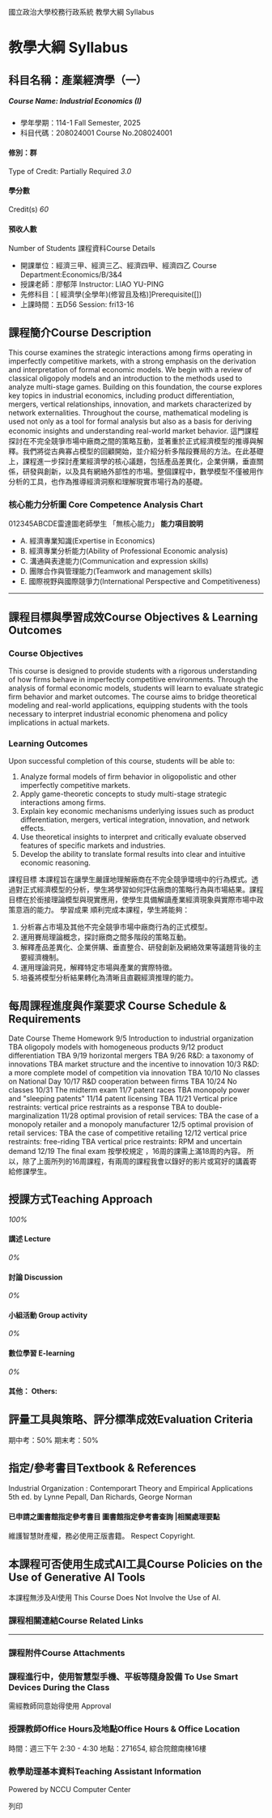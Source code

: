 國立政治大學校務行政系統 教學大綱 Syllabus
# 教學大綱 Syllabus
##  科目名稱：產業經濟學（一）
#####  Course Name: Industrial Economics (I)
  * 學年學期：114-1 Fall Semester, 2025 
  * 科目代碼：208024001 Course No.208024001


#### 修別：群
Type of Credit: Partially Required 
_3.0_
#### 學分數
Credit(s)
_60_
#### 預收人數
Number of Students
課程資料Course Details
  * 開課單位：經濟三甲、經濟三乙、經濟四甲、經濟四乙 Course Department:Economics/B/3&4 
  * 授課老師：廖郁萍 Instructor: LIAO YU-PING 
  * 先修科目：[ 經濟學(全學年)(修習且及格)]Prerequisite([])
  * 上課時間：五D56 Session: fri13-16


##  課程簡介Course Description
This course examines the strategic interactions among firms operating in imperfectly competitive markets, with a strong emphasis on the derivation and interpretation of formal economic models. We begin with a review of classical oligopoly models and an introduction to the methods used to analyze multi-stage games. Building on this foundation, the course explores key topics in industrial economics, including product differentiation, mergers, vertical relationships, innovation, and markets characterized by network externalities. Throughout the course, mathematical modeling is used not only as a tool for formal analysis but also as a basis for deriving economic insights and understanding real-world market behavior.
這門課程探討在不完全競爭市場中廠商之間的策略互動，並著重於正式經濟模型的推導與解釋。我們將從古典寡占模型的回顧開始，並介紹分析多階段賽局的方法。在此基礎上，課程進一步探討產業經濟學的核心議題，包括產品差異化，企業併購，垂直關係，研發與創新，以及具有網絡外部性的市場。整個課程中，數學模型不僅被用作分析的工具，也作為推導經濟洞察和理解現實市場行為的基礎。
###  核心能力分析圖 Core Competence Analysis Chart
012345ABCDE雷達圖老師學生
「無核心能力」 
**能力項目說明**
  * A. 經濟專業知識(Expertise in Economics)
  * B. 經濟專業分析能力(Ability of Professional Economic analysis)
  * C. 溝通與表達能力(Communication and expression skills)
  * D. 團隊合作與管理能力(Teamwork and management skills)
  * E. 國際視野與國際競爭力(International Perspective and Competitiveness)


* * *
##  課程目標與學習成效Course Objectives & Learning Outcomes 
### **Course Objectives**
This course is designed to provide students with a rigorous understanding of how firms behave in imperfectly competitive environments. Through the analysis of formal economic models, students will learn to evaluate strategic firm behavior and market outcomes. The course aims to bridge theoretical modeling and real-world applications, equipping students with the tools necessary to interpret industrial economic phenomena and policy implications in actual markets.
### **Learning Outcomes**
Upon successful completion of this course, students will be able to:
  1. Analyze formal models of firm behavior in oligopolistic and other imperfectly competitive markets.
  2. Apply game-theoretic concepts to study multi-stage strategic interactions among firms.
  3. Explain key economic mechanisms underlying issues such as product differentiation, mergers, vertical integration, innovation, and network effects.
  4. Use theoretical insights to interpret and critically evaluate observed features of specific markets and industries.
  5. Develop the ability to translate formal results into clear and intuitive economic reasoning.


課程目標
本課程旨在讓學生嚴謹地理解廠商在不完全競爭環境中的行為模式。透過對正式經濟模型的分析，學生將學習如何評估廠商的策略行為與市場結果。課程目標在於銜接理論模型與現實應用，使學生具備解讀產業經濟現象與實際市場中政策意涵的能力。
學習成果
順利完成本課程，學生將能夠：
1. 分析寡占市場及其他不完全競爭市場中廠商行為的正式模型。
2. 運用賽局理論概念，探討廠商之間多階段的策略互動。
3. 解釋產品差異化、企業併購、垂直整合、研發創新及網絡效果等議題背後的主要經濟機制。
4. 運用理論洞見，解釋特定市場與產業的實際特徵。
5. 培養將模型分析結果轉化為清晰且直觀經濟推理的能力。
##  每周課程進度與作業要求 Course Schedule & Requirements
Date Course Theme Homework
9/5 Introduction to industrial organization TBA 
oligopoly models with homogeneous products 
9/12 product differentiation TBA
9/19 horizontal mergers TBA
9/26 R&D: a taxonomy of innovations TBA 
market structure and the incentive to innovation
10/3 R&D: a more complete model of competition via innovation TBA 
10/10 No classes on National Day
10/17 R&D cooperation between firms TBA 
10/24 No classes
10/31 The midterm exam
11/7 patent races TBA
monopoly power and "sleeping patents" 
11/14 patent licensing TBA 
11/21 Vertical price restraints: vertical price restraints as a response TBA
to double-marginalization
11/28 optimal provision of retail services: TBA
the case of a monopoly retailer and a monopoly manufacturer
12/5 optimal provision of retail services: TBA 
the case of competitive retailing
12/12 vertical price restraints: free-riding TBA
vertical price restraints: RPM and uncertain demand
12/19 The final exam
按學校規定 ，16周的課需上滿18周的內容。 所以，除了上面所列的16周課程，有兩周的課程我會以錄好的影片或寫好的講義寄給修課學生。 
##  授課方式Teaching Approach
_100%_
####  講述 Lecture
_0%_
####  討論 Discussion
_0%_
####  小組活動 Group activity
_0%_
####  數位學習 E-learning
_0%_
####  其他： Others:
##  評量工具與策略、評分標準成效Evaluation Criteria
期中考：50%
期末考：50%
##  指定/參考書目Textbook & References
Industrial Organization : Contemporart Theory and Empirical Applications 5th ed.
by Lynne Pepall, Dan Richards, George Norman
####  已申請之圖書館指定參考書目  圖書館指定參考書查詢 |相關處理要點
維護智慧財產權，務必使用正版書籍。 Respect Copyright.
##  本課程可否使用生成式AI工具Course Policies on the Use of Generative AI Tools
本課程無涉及AI使用 This Course Does Not Involve the Use of AI.
###  課程相關連結Course Related Links
* * *
###  課程附件Course Attachments
###  課程進行中，使用智慧型手機、平板等隨身設備 To Use Smart Devices During the Class
需經教師同意始得使用  Approval
###  授課教師Office Hours及地點Office Hours & Office Location
時間：週三下午 2:30 - 4:30
地點：271654, 綜合院館南棟16樓 
###  教學助理基本資料Teaching Assistant Information
Powered by NCCU Computer Center
  
列印
